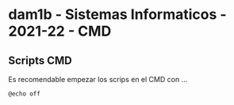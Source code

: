 # dam1b - Sistemas Informaticos - 2021-22 - CMD

## Scripts CMD 
Es recomendable empezar los scrips en el CMD con ...
```batch
@echo off
``` 